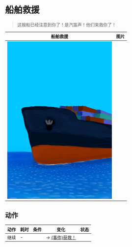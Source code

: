 # 船舶救援  
> 这艘船已经注意到你了！是汽笛声！他们来救你了！  
  
  船舶救援  |   图片   
 ----  |  ----:   
   |  ![](Sprite/Ship.png)   
  
## 动作  
动作  |  耗时  |  条件  |  变化  |  状态  
----  |  ----  |  ----  |  ----  |  ----  
继续<br>  |  -  |    |  → [(事件)获救！](Event_ShipEscape.md)<br>  |    
